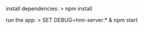    install dependencies:
     > npm install

   run the app:
     > SET DEBUG=hmi-server:* & npm start